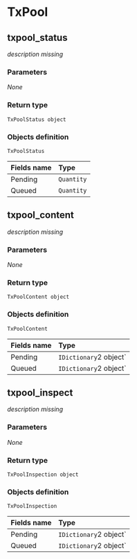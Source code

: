 # TxPool

## txpool\_status

_description missing_

### **Parameters**

_None_

### Return type

`TxPoolStatus object`

### Objects definition

`TxPoolStatus`

| Fields name | Type |
| :--- | :--- |
| Pending | `Quantity` |
| Queued | `Quantity` |

## txpool\_content

_description missing_

### **Parameters**

_None_

### Return type

`TxPoolContent object`

### Objects definition

`TxPoolContent`

| Fields name | Type |
| :--- | :--- |
| Pending | `IDictionary`2 object\` |
| Queued | `IDictionary`2 object\` |

## txpool\_inspect

_description missing_

### **Parameters**

_None_

### Return type

`TxPoolInspection object`

### Objects definition

`TxPoolInspection`

| Fields name | Type |
| :--- | :--- |
| Pending | `IDictionary`2 object\` |
| Queued | `IDictionary`2 object\` |

